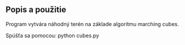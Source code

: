 ## Popis a použitie
Program vytvára náhodný terén na základe algoritmu marching cubes.

Spúšťa sa pomocou: python cubes.py

